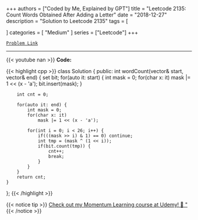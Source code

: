 
+++
authors = ["Coded by Me, Explained by GPT"]
title = "Leetcode 2135: Count Words Obtained After Adding a Letter"
date = "2018-12-27"
description = "Solution to Leetcode 2135"
tags = [
    
]
categories = [
    "Medium"
]
series = ["Leetcode"]
+++



[`Problem Link`](https://leetcode.com/problems/count-words-obtained-after-adding-a-letter/description/)

---
{{< youtube nan >}}
**Code:**

{{< highlight cpp >}}
class Solution {
public:
    int wordCount(vector<string>& start, vector<string>& end) {
        set<int> bit;
        for(auto it: start) {
            int mask = 0;
            for(char x: it)
                mask |= 1 << (x - 'a');
            bit.insert(mask);
        }
        
        int cnt = 0;
        
        for(auto it: end) {
            int mask = 0;
            for(char x: it)
                mask |= 1 << (x - 'a');
            
            for(int i = 0; i < 26; i++) {
                if(((mask >> i) & 1) == 0) continue;
                int tmp = (mask ^ (1 << i));
                if(bit.count(tmp)) {
                    cnt++;
                    break;
                }
            }
        }
        return cnt;
    }
};
{{< /highlight >}}



{{< notice tip >}}
[Check out my Momentum Learning course at Udemy! 🚀 "](https://www.udemy.com/course/blind-75-the-data-structures-and-algorithms-essentials/)
{{< /notice >}}

